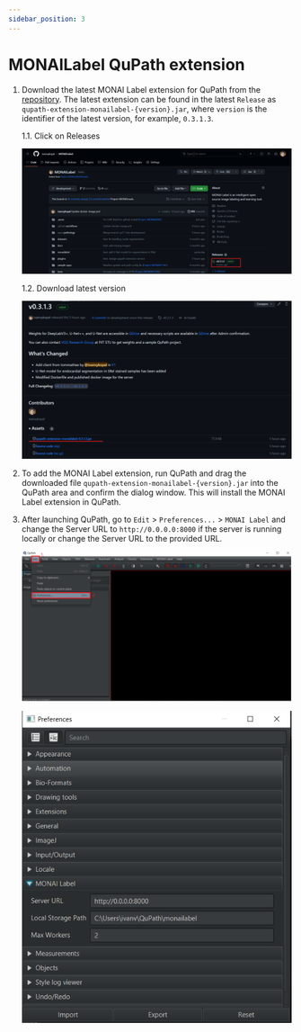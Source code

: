 ```yaml
---
sidebar_position: 3
---
```


# MONAILabel QuPath extension

1. Download the latest MONAI Label extension for QuPath from the [repository](https://github.com/ivanvykopal/MONAILabel/tags). The latest extension can be found in the latest `Release` as `qupath-extension-monailabel-{version}.jar`, where `version` is the identifier of the latest version, for example, `0.3.1.3`.

    1.1. Click on Releases

    ![Download QuPath extension 1](./img/release-step1.png)

    1.2. Download latest version

    ![Download QuPath extension 2](./img/release-step2.png)

2. To add the MONAI Label extension, run QuPath and drag the downloaded file `qupath-extension-monailabel-{version}.jar` into the QuPath area and confirm the dialog window. This will install the MONAI Label extension in QuPath.

3. After launching QuPath, go to `Edit` > `Preferences...` > `MONAI Label` and change the Server URL to `http://0.0.0.0:8000` if the server is running locally or change the Server URL to the provided URL.

    ![Change Server URL 1](./img/Qupath2.png)

    ![Change Server URL 2](./img/Qupath3.png)
